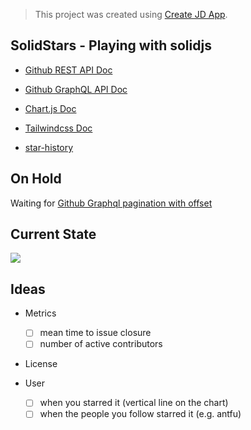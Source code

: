 >This project was created using [Create JD App](https://github.com/OrJDev/create-jd-app).

## SolidStars - Playing with solidjs

- [Github REST API Doc](https://docs.github.com/en/rest/activity/starring#about-the-starring-api)
- [Github GraphQL API Doc](https://docs.github.com/en/graphql)
- [Chart.js Doc](https://www.chartjs.org/docs/latest/)
- [Tailwindcss Doc](https://tailwindcss.com/docs/)

- [star-history](https://github.com/bytebase/star-history)

## On Hold

Waiting for [Github Graphql pagination with offset](https://github.community/t/graphql-api-offset-pagination/14412)

## Current State

<img
  src="https://user-images.githubusercontent.com/16243660/174448812-2de12df4-5b2c-4176-9b60-800a7f7eb25d.png"
  style="float: center;"
/>


## Ideas

- Metrics
  - [ ] mean time to issue closure
  - [ ] number of active contributors

- License

- User
  - [ ] when you starred it (vertical line on the chart)
  - [ ] when the people you follow starred it (e.g. antfu)
